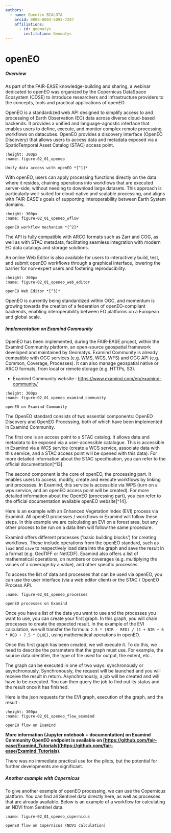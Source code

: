 ```yaml
---
authors:
  - name: Quentin BIALOTA
    orcid: 0009-0004-5092-7207
    affiliations:
      - id: geomatys
        institution: Geomatys
---
```


# openEO

##### Overview

As part of the FAIR-EASE knowledge-building and sharing, a webinar
dedicated to openEO was organized by the Copernicus DataSpace Ecosystem
(CDSE) to introduce researchers and infrastructure providers to the
concepts, tools and practical applications of openEO.

OpenEO is a standardized web API designed to simplify access to and
processing of Earth Observation (EO) data across diverse cloud-based
backends. It provides a unified and language-agnostic interface that
enables users to define, execute, and monitor complex remote processing
workflows on datacubes. OpenEO provides a discovery interface (OpenEO
Discovery) that allows users to access data and metadata exposed via a
SpatioTemporal Asset Catalog (STAC) access point.

```{figure} 02_01_openeo.png
:height: 300px
:name: figure-02_01_openeo

Unify data access with openEO *[^1]*
```

With openEO, users can apply processing functions directly on the data
where it resides, chaining operations into workflows that are executed
server-side, without needing to download large datasets. This approach
is particularly well-suited for cloud-native and scalable processing,
and aligns with FAIR-EASE's goals of supporting interoperability between
Earth System domains.

```{figure} 02_01_openeo_wflow.png
:height: 300px
:name: figure-02_01_openeo_wflow

openEO workflow mechanism *[^2]*
```

The API is fully compatible with ARCO formats such as Zarr and COG, as
well as with STAC metadata, facilitating seamless integration with
modern EO data catalogs and storage solutions.

An online Web Editor is also available for users to interactively build,
test, and submit openEO workflows through a graphical interface,
lowering the barrier for non-expert users and fostering reproducibility.

```{figure} 02_01_openeo_web_editor.png
:height: 300px
:name: figure-02_01_openeo_web_editor

openEO Web Editor *[^3]*
```

OpenEO is currently being standardized within OGC, and momentum is
growing towards the creation of a federation of openEO-compliant
backends, enabling interoperability between EO platforms on a European
and global scale.

##### Implementation on Examind Community

OpenEO has been implemented, during the FAIR-EASE project, within the
Examind Community platform, an open-source geospatial framework
developed and maintained by Geomatys. Examind Community is already
compatible with OGC services (e.g. WMS, WCS, WFS) and OGC API (e.g.
Common, Coverage, Processes). It can also manage geospatial native or
ARCO formats, from local or remote storage (e.g. HTTPs, S3).

- Examind Community website : https://www.examind.com/en/examind-community/

```{figure} 02_01_openeo_examind_community.png
:height: 300px
:name: figure-02_01_openeo_examind_community

openEO on Examind Community
```

The OpenEO standard consists of two essential components: OpenEO
Discovery and OpenEO Processing, both of which have been implemented in
Examind Community.

The first one is an access point to a STAC catalog. It allows data and
metadata to be exposed via a user-accessible catalogue. This is
accessible in Examind via a WCS service (create a WCS service, associate
data with this service, and a STAC access point will be opened with this
data). For more detailed information about the STAC specification, you
can refer to the official documentation[^13].

The second component is the core of openEO, the processing part. It
enables users to access, modify, create and execute workflows by linking
unit processes. In Examind, this service is accessible via WPS (turn on
a wps service, and an openEO access point will be created). For more
detailed information about the OpenEO (processing part), you can refer
to the official documentation available openEO website[^14].

Here is an example with an Enhanced Vegetation Index (EVI) process via
Examind. All openEO processes / workflows in Examind will follow these
steps. In this example we are calculating an EVI on a forest area, but
any other process to be run on a data item will follow the same
procedure.

Examind offers different processes ('basic building blocks') for
creating workflows. These include operations from the openEO standard,
such as `load` and `save` to respectively load data into the graph and
save the result in a format (e.g. GeoTIFF or NetCDF). Examind also
offers a list of mathematical operations, on numbers or coverages (e.g.
multiplying the values of a coverage by a value), and other specific
processes.

To access the list of data and processes that can be used via openEO,
you can use the user interface (via a web editor client) or the STAC /
OpenEO Process API.

```{figure} 02_01_openeo_processes.png
:name: figure-02_01_openeo_processes

openEO processes on Examind
```

Once you have a list of the data you want to use and the processes you
want to use, you can create your first graph. In this graph, you will
chain processes to create the expected result. In the example of the EVI
calculation, we will transfer the formula: `2.5 * (NIR - RED) / (1 +
NIR + 6 * RED + 7.5 * BLUE)`, using mathematical operations in openEO.

Once this first graph has been created, we will execute it. To do this,
we need to describe the parameters that the graph must use. For example,
the source data identifier, the type of file used for output, the
extent, etc..

The graph can be executed in one of two ways: synchronously or
asynchronously. Synchronously, the request will be launched and you will
receive the result in return. Asynchronously, a job will be created and
will have to be executed. You can then query the job to find out its
status and the result once it has finished.

Here is the json requests for the EVI graph, execution of the graph, and
the result :

```{figure} 02_01_openeo_flow_examind.png
:height: 300px
:name: figure-02_01_openeo_flow_examind

openEO flow on Examind
```

**More information (Jupyter notebook + documentation) on Examind Community
OpenEO endpoint is available on
[https://github.com/fair-ease/Examind_Tutorials](https://github.com/fair-ease/Examind_Tutorials).**

There was no immediate practical use for the pilots, but the potential
for further developments are significant.

##### Another example with Copernicus

To give another example of openEO processing, we can use the Copernicus 
platform. You can find all Sentinel data directly here, as well as processes 
that are already available. Below is an example of a workflow for 
calculating an NDVI from Sentinel data.

```{figure} 02_01_openeo_copernicus.png
:name: figure-02_01_openeo_copernicus

openEO flow on Copernicus (NDVI calculation)
```

[^1]: S*ource: [https://openeo.org](https://openeo.org)*
[^2]: S*ource: [https://dataspace.copernicus.eu/](https://dataspace.copernicus.eu/)*
[^3]: S*ource: [https://editor.openeo.org/](https://editor.openeo.org/)*